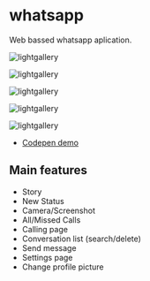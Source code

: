 # whatsapp
Web bassed whatsapp aplication.

![lightgallery](https://raw.githubusercontent.com/bRexhmati/whatsapp/master/imgs/status.png)

![lightgallery](https://raw.githubusercontent.com/bRexhmati/whatsapp/dev/imgs/story.png)

![lightgallery](https://raw.githubusercontent.com/bRexhmati/whatsapp/dev/imgs/Calls.png)

![lightgallery](https://raw.githubusercontent.com/bRexhmati/whatsapp/dev/imgs/Chats.png)

![lightgallery](https://raw.githubusercontent.com/bRexhmati/whatsapp/dev/imgs/Setting.png)


* [Codepen demo](https://codepen.io/brexhmati/full/RvGWJr)


## Main features

* Story 
* New Status
* Camera/Screenshot
* All/Missed Calls 
* Calling page
* Conversation list (search/delete)
* Send message
* Settings page
* Change profile picture

